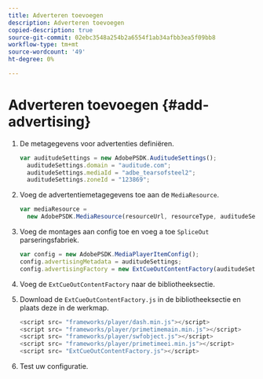 ```yaml
---
title: Adverteren toevoegen
description: Adverteren toevoegen
copied-description: true
source-git-commit: 02ebc3548a254b2a6554f1ab34afbb3ea5f09bb8
workflow-type: tm+mt
source-wordcount: '49'
ht-degree: 0%

---
```


# Adverteren toevoegen {#add-advertising}

1. De metagegevens voor advertenties definiëren.

   ```js
   var auditudeSettings = new AdobePSDK.AuditudeSettings(); 
     auditudeSettings.domain = "auditude.com"; 
     auditudeSettings.mediaId = "adbe_tearsofsteel2"; 
     auditudeSettings.zoneId = "123869";
   ```

1. Voeg de advertentiemetagegevens toe aan de `MediaResource`.

   ```js
   var mediaResource =  
     new AdobePSDK.MediaResource(resourceUrl, resourceType, auditudeSettings, false);
   ```

1. Voeg de montages aan config toe en voeg a toe `SpliceOut` parseringsfabriek.

   ```js
   var config = new AdobePSDK.MediaPlayerItemConfig(); 
   config.advertisingMetadata = auditudeSettings; 
   config.advertisingFactory = new ExtCueOutContentFactory(auditudeSettings);
   ```

1. Voeg de `ExtCueOutContentFactory` naar de bibliotheeksectie.
1. Download de `ExtCueOutContentFactory.js` in de bibliotheeksectie en plaats deze in de werkmap.

   ```js
   <script src= "frameworks/player/dash.min.js"></script> 
   <script src= "frameworks/player/primetimemain.min.js"></script> 
   <script src= "frameworks/player/swfobject.js"></script> 
   <script src= "frameworks/player/primetimeei.min.js"></script> 
   <script src= "ExtCueOutContentFactory.js"></script>
   ```

1. Test uw configuratie.
